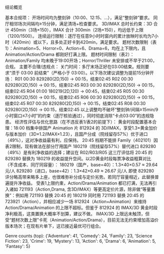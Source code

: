 结论概览

基本合规项：
开场时间均为整刻钟（10:00、12:15、…），满足“整刻钟”要求。
同厅相邻场次间隔均≥15分钟，满足清场+检查要求。
3D/IMAX 总时长约束：3D 合计 450min（3场×150），IMAX 合计 300min（2场×150），均远低于上限（1200/1500）。
连续运行限制：逐厅在任意9小时时窗内的累计放映时长均为7小时（420min）或以下，且多处正好卡到420min，满足要求。
题材次数限制（表1）：Animation=5、Horror=0、Action=6、Drama=6，均在上下限内，且 Animation/Action/Drama 都刚好打满上限。
题材时间限制（表2）：Animation/Family 均未晚于19:00开场；Horror/Thriller 未安排或不早于21:00，合规。
主要不合理/违规点：
关门时间：多厅末场正好在03:00结束。规则要求“须于 03:00 前结束”（严格小于 03:00）。以下场次建议调整为提前15分钟开场：
R01 00:30 829280(2D,150) → 00:15，结束02:45
R02 00:30 829280(2D,150) → 00:15，结束02:45
R03 00:30 829280(2D,150) → 00:15，结束02:45
R04 01:00 180219(2D,120) → 00:45，结束02:45
R05 00:30 829280(2D,150) → 00:15，结束02:45
R06 00:30 829280(2D,150) → 00:15，结束02:45
R07 00:30 829280(2D,150) → 00:15，结束02:45
R08 00:30 829280(2D,150) → 00:15，结束02:45 以上调整均不破坏“整刻钟/间隔≥15min/9小时窗口≤7小时”的约束（逐厅核验通过），同时彻底消除“卡点03:00”的违规隐患。
经济性评估与优化思路（在不违反表1/表2的前提下）：
黄金时段配置基本合理：18:00 档集中排国产 Animation 片 812924 的 3D/IMAX，享受1.3×黄金加价与版本加价（3D×1.2/IMAX×1.23），且国产分成（院线留存57%）优于进口（49%），这对净收益最有利，应保持。
20:45 档期不能排 Family（402101）因表2限制，现有做法在部分厅用国产 180219（院线留存57%）替代进口 829280（49%）是有利净收益的选择；建议在 R02/R03/R05 这三厅评估将 20:45 的 829280 替换为 180219 的收益提升空间。以2D黄金时段每票净收益粗算对比（不含成本、同厅同容量）：
180219（国产，base=40）：1.3×40×0.57 ≈ 29.64 元/人
829280（进口，base=42）：1.3×42×0.49 ≈ 26.67 元/人 即使 829280 评分略高带来略多上座，也很难弥补分成与定价劣势。若同厅容量相近，此替换普遍提升净收益。
受表1上限约束，Action/Drama/Animation 都已打满，无法再引入诸如 721193（Action,Drama, 含3D/IMAX）等更高定价片源，除非做“等量置换”：例如用 721193 替换 20:45 的 180219 同时用 721193 替换 20:45 的 723921（Action），并相应减少一场 812924（Action+Animation）来维持 Action/Drama/Animation 的上限不超标。但鉴于 812924 的 IMAX/3D 黄金时段净利极高，这类置换大概率不划算，建议不做。
IMAX/3D 上限远未触顶，但受“题材次数上限”卡死（Animation/Action/Drama），目前无法无约束增加高溢价版本场次；在现有片单下，这已接近最优可行组合。

Genre counts (top): {'Adventure': 41, 'Comedy': 24, 'Family': 23, 'Science Fiction': 23, 'Crime': 19, 'Mystery': 13, 'Action': 6, 'Drama': 6, 'Animation': 5, 'Fantasy': 5}